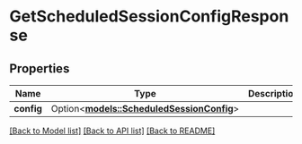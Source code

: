 # GetScheduledSessionConfigResponse

## Properties

| Name       | Type                                                                    | Description | Notes      |
| ---------- | ----------------------------------------------------------------------- | ----------- | ---------- |
| **config** | Option<[**models::ScheduledSessionConfig**](ScheduledSessionConfig.md)> |             | [optional] |

[[Back to Model list]](../README.md#documentation-for-models) [[Back to API list]](../README.md#documentation-for-api-endpoints) [[Back to README]](../README.md)
